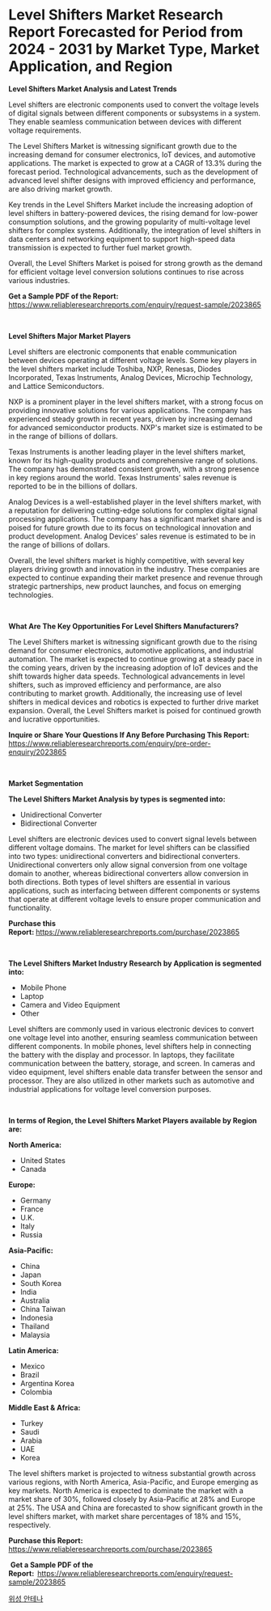 <p><h1>Level Shifters Market Research Report Forecasted for Period from 2024 -  2031 by Market Type, Market Application, and Region</h1></p><p><strong>Level Shifters Market Analysis and Latest Trends</strong></p>
<p><p>Level shifters are electronic components used to convert the voltage levels of digital signals between different components or subsystems in a system. They enable seamless communication between devices with different voltage requirements.</p><p>The Level Shifters Market is witnessing significant growth due to the increasing demand for consumer electronics, IoT devices, and automotive applications. The market is expected to grow at a CAGR of 13.3% during the forecast period. Technological advancements, such as the development of advanced level shifter designs with improved efficiency and performance, are also driving market growth.</p><p>Key trends in the Level Shifters Market include the increasing adoption of level shifters in battery-powered devices, the rising demand for low-power consumption solutions, and the growing popularity of multi-voltage level shifters for complex systems. Additionally, the integration of level shifters in data centers and networking equipment to support high-speed data transmission is expected to further fuel market growth.</p><p>Overall, the Level Shifters Market is poised for strong growth as the demand for efficient voltage level conversion solutions continues to rise across various industries.</p></p>
<p><strong>Get a Sample PDF of the Report:&nbsp;</strong> <a href="https://www.reliableresearchreports.com/enquiry/request-sample/2023865">https://www.reliableresearchreports.com/enquiry/request-sample/2023865</a></p>
<p>&nbsp;</p>
<p><strong>Level Shifters Major Market Players</strong></p>
<p><p>Level shifters are electronic components that enable communication between devices operating at different voltage levels. Some key players in the level shifters market include Toshiba, NXP, Renesas, Diodes Incorporated, Texas Instruments, Analog Devices, Microchip Technology, and Lattice Semiconductors.</p><p>NXP is a prominent player in the level shifters market, with a strong focus on providing innovative solutions for various applications. The company has experienced steady growth in recent years, driven by increasing demand for advanced semiconductor products. NXP's market size is estimated to be in the range of billions of dollars.</p><p>Texas Instruments is another leading player in the level shifters market, known for its high-quality products and comprehensive range of solutions. The company has demonstrated consistent growth, with a strong presence in key regions around the world. Texas Instruments' sales revenue is reported to be in the billions of dollars.</p><p>Analog Devices is a well-established player in the level shifters market, with a reputation for delivering cutting-edge solutions for complex digital signal processing applications. The company has a significant market share and is poised for future growth due to its focus on technological innovation and product development. Analog Devices' sales revenue is estimated to be in the range of billions of dollars.</p><p>Overall, the level shifters market is highly competitive, with several key players driving growth and innovation in the industry. These companies are expected to continue expanding their market presence and revenue through strategic partnerships, new product launches, and focus on emerging technologies.</p></p>
<p>&nbsp;</p>
<p><strong>What Are The Key Opportunities For Level Shifters Manufacturers?</strong></p>
<p><p>The Level Shifters market is witnessing significant growth due to the rising demand for consumer electronics, automotive applications, and industrial automation. The market is expected to continue growing at a steady pace in the coming years, driven by the increasing adoption of IoT devices and the shift towards higher data speeds. Technological advancements in level shifters, such as improved efficiency and performance, are also contributing to market growth. Additionally, the increasing use of level shifters in medical devices and robotics is expected to further drive market expansion. Overall, the Level Shifters market is poised for continued growth and lucrative opportunities.</p></p>
<p><strong>Inquire or Share Your Questions If Any Before Purchasing This Report:</strong> <a href="https://www.reliableresearchreports.com/enquiry/pre-order-enquiry/2023865">https://www.reliableresearchreports.com/enquiry/pre-order-enquiry/2023865</a></p>
<p>&nbsp;</p>
<p><strong>Market Segmentation</strong></p>
<p><strong>The Level Shifters Market Analysis by types is segmented into:</strong></p>
<p><ul><li>Unidirectional Converter</li><li>Bidirectional Converter</li></ul></p>
<p><p>Level shifters are electronic devices used to convert signal levels between different voltage domains. The market for level shifters can be classified into two types: unidirectional converters and bidirectional converters. Unidirectional converters only allow signal conversion from one voltage domain to another, whereas bidirectional converters allow conversion in both directions. Both types of level shifters are essential in various applications, such as interfacing between different components or systems that operate at different voltage levels to ensure proper communication and functionality.</p></p>
<p><strong>Purchase this Report:&nbsp;</strong><a href="https://www.reliableresearchreports.com/purchase/2023865">https://www.reliableresearchreports.com/purchase/2023865</a></p>
<p>&nbsp;</p>
<p><strong>The Level Shifters Market Industry Research by Application is segmented into:</strong></p>
<p><ul><li>Mobile Phone</li><li>Laptop</li><li>Camera and Video Equipment</li><li>Other</li></ul></p>
<p><p>Level shifters are commonly used in various electronic devices to convert one voltage level into another, ensuring seamless communication between different components. In mobile phones, level shifters help in connecting the battery with the display and processor. In laptops, they facilitate communication between the battery, storage, and screen. In cameras and video equipment, level shifters enable data transfer between the sensor and processor. They are also utilized in other markets such as automotive and industrial applications for voltage level conversion purposes.</p></p>
<p>&nbsp;</p>
<p><strong>In terms of Region, the Level Shifters Market Players available by Region are:</strong></p>
<p>
    <p> <strong> North America: </strong>
        <ul>
            <li>United States</li>
            <li>Canada</li>
        </ul>
        </p> 
    <p> <strong> Europe: </strong>
        <ul>
            <li>Germany</li>
            <li>France</li>
            <li>U.K.</li>
            <li>Italy</li>
            <li>Russia</li>
        </ul>
        </p> 
    <p> <strong> Asia-Pacific: </strong>
        <ul>
            <li>China</li>
            <li>Japan</li>
            <li>South Korea</li>
            <li>India</li>
            <li>Australia</li>
            <li>China Taiwan</li>
            <li>Indonesia</li>
            <li>Thailand</li>
            <li>Malaysia</li>
        </ul>
        </p> 
    <p> <strong> Latin America: </strong>
        <ul>
            <li>Mexico</li>
            <li>Brazil</li>
            <li>Argentina Korea</li>
            <li>Colombia</li>
        </ul>
        </p> 
    <p> <strong> Middle East & Africa: </strong>
        <ul>
            <li>Turkey</li>
            <li>Saudi</li>
            <li>Arabia</li>
            <li>UAE</li>
            <li>Korea</li>
        </ul>
    </p>
    </p>
<p><p>The level shifters market is projected to witness substantial growth across various regions, with North America, Asia-Pacific, and Europe emerging as key markets. North America is expected to dominate the market with a market share of 30%, followed closely by Asia-Pacific at 28% and Europe at 25%. The USA and China are forecasted to show significant growth in the level shifters market, with market share percentages of 18% and 15%, respectively.</p></p>
<p><strong>Purchase this Report: </strong><a href="https://www.reliableresearchreports.com/purchase/2023865">https://www.reliableresearchreports.com/purchase/2023865</a></p>
<p>&nbsp;<strong>Get a Sample PDF of the Report:&nbsp;&nbsp;</strong><a href="https://www.reliableresearchreports.com/enquiry/request-sample/2023865">https://www.reliableresearchreports.com/enquiry/request-sample/2023865</a></p>
<p><strong></strong></p>
<p><p><a href="https://medium.com/@prestoniegand56562023/%EC%9C%84%EC%84%B1-%EC%95%88%ED%85%8C%EB%82%98-%EC%8B%9C%EC%9E%A5-%EA%B7%9C%EB%AA%A8%EB%8A%94-%EA%B8%80%EB%A1%9C%EB%B2%8C-%EC%82%B0%EC%97%85%EC%97%90%EC%84%9C-%EA%B0%80%EC%9E%A5-%EC%A2%8B%EC%9D%80-%EB%A7%88%EC%BC%80%ED%8C%85-%EC%B1%84%EB%84%90%EC%9D%84-%EB%B3%B4%EC%97%AC%EC%A4%8D%EB%8B%88%EB%8B%A4-e1f64f9982a8">위성 안테나</a></p></p>